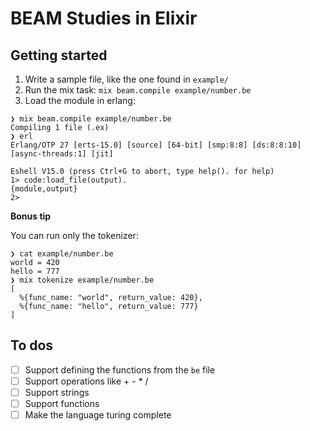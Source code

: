 # BEAM Studies in Elixir

## Getting started

1. Write a sample file, like the one found in `example/`
2. Run the mix task: `mix beam.compile example/number.be`
3. Load the module in erlang:

```
❯ mix beam.compile example/number.be
Compiling 1 file (.ex)
❯ erl
Erlang/OTP 27 [erts-15.0] [source] [64-bit] [smp:8:8] [ds:8:8:10] [async-threads:1] [jit]

Eshell V15.0 (press Ctrl+G to abort, type help(). for help)
1> code:load_file(output).
{module,output}
2>
```

**Bonus tip**

You can run only the tokenizer:

```
❯ cat example/number.be
world = 420
hello = 777
❯ mix tokenize example/number.be
[
  %{func_name: "world", return_value: 420},
  %{func_name: "hello", return_value: 777}
]
```

## To dos

- [ ] Support defining the functions from the `be` file
- [ ] Support operations like + - * /
- [ ] Support strings
- [ ] Support functions
- [ ] Make the language turing complete
